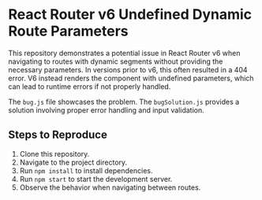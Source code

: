 # React Router v6 Undefined Dynamic Route Parameters

This repository demonstrates a potential issue in React Router v6 when navigating to routes with dynamic segments without providing the necessary parameters.  In versions prior to v6, this often resulted in a 404 error.  V6 instead renders the component with undefined parameters, which can lead to runtime errors if not properly handled.

The `bug.js` file showcases the problem.  The `bugSolution.js` provides a solution involving proper error handling and input validation.

## Steps to Reproduce
1. Clone this repository.
2. Navigate to the project directory.
3. Run `npm install` to install dependencies.
4. Run `npm start` to start the development server.
5. Observe the behavior when navigating between routes.